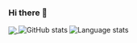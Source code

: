 ### Hi there 👋
<a href=""> <img align="center" src="https://github-readme-stats-sigma-five.vercel.app/api/top-langs/?username=LuukBerkel&theme=react&line_height=40&hide=css"/> </a>
![GitHub stats](https://github-readme-stats.vercel.app/api?username=LuukBerkel&show_icons=true&count_private=true&hide=contribs&theme=gruvbox)
![Language stats](https://github-readme-stats.vercel.app/api/top-langs/?username=LuukBerkel&layout=compact&theme=gruvbox)


<!--
**LuukBerkel/LuukBerkel** is a ✨ _special_ ✨ repository because its `README.md` (this file) appears on your GitHub profile.

Here are some ideas to get you started:

- 🔭 I’m currently working on ...
- 🌱 I’m currently learning ...
- 👯 I’m looking to collaborate on ...
- 🤔 I’m looking for help with ...
- 💬 Ask me about ...
- 📫 How to reach me: ...
- 😄 Pronouns: ...
- ⚡ Fun fact: ...
-->
